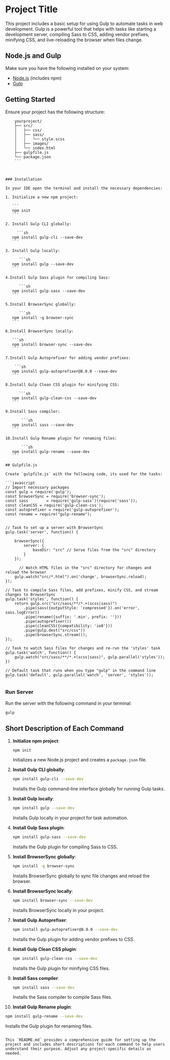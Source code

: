 # Project Title

This project includes a basic setup for using Gulp to automate tasks in web development. Gulp is a powerful tool that helps with tasks like starting a development server, compiling Sass to CSS, adding vendor prefixes, minifying CSS, and live-reloading the browser when files change.

## Node.js and Gulp

Make sure you have the following installed on your system:

- [Node.js](https://nodejs.org/) (includes npm)
- [Gulp](https://gulpjs.com/)

## Getting Started

Ensure your project has the following structure:

````
    yourproject/
    ├── src/
    │   ├── css/
    │   ├── sass/
    │   │   └── style.scss
    │   ├── images/
    │   └── index.html
    ├── gulpfile.js
    └── package.json
    ```



### Installation

In your IDE open the terminal and install the necessary dependencies:

1. Initialize a new npm project:

   ```
   npm init
   ```

2. Install Gulp CLI globally:

     ```sh
   npm install gulp-cli --save-dev
   ```

3. Install Gulp locally:

      ```sh
   npm install gulp --save-dev
   ```

4.Install Gulp Sass plugin for compiling Sass:

      ```sh
   npm install gulp-sass --save-dev
   ```

5.Install BrowserSync globally:

      ```sh
   npm install -g browser-sync
   ```

6.Install BrowserSync locally:

   ```sh
   npm install browser-sync --save-dev
   ```

7.Install Gulp Autoprefixer for adding vendor prefixes:

    ```sh
   npm install gulp-autoprefixer@8.0.0 --save-dev
   ```

8.Install Gulp Clean CSS plugin for minifying CSS:

      ```sh
   npm install gulp-clean-css --save-dev
   ```

9.Install Sass compiler:

       ```sh
   npm install sass --save-dev
   ```

10.Install Gulp Rename plugin for renaming files:

       ```sh
   npm install gulp-rename --save-dev
   ```

## Gulpfile.js

Create `gulpfile.js` with the following code, its used for the tasks:

```javascript
// Import necessary packages
const gulp = require('gulp');
const browserSync = require('browser-sync');
const sass        = require('gulp-sass')(require('sass'));
const cleanCSS = require('gulp-clean-css');
const autoprefixer = require('gulp-autoprefixer');
const rename = require("gulp-rename");


// Task to set up a server with BrowserSync
gulp.task('server', function() {

    browserSync({
        server: {
            baseDir: "src" // Serve files from the "src" directory
        }
    });

      // Watch HTML files in the "src" directory for changes and reload the browser
    gulp.watch("src/*.html").on('change', browserSync.reload);
});

// Task to compile Sass files, add prefixes, minify CSS, and stream changes to BrowserSync
gulp.task('styles', function() {
    return gulp.src("src/sass/**/*.+(scss|sass)")
        .pipe(sass({outputStyle: 'compressed'}).on('error', sass.logError))
        .pipe(rename({suffix: '.min', prefix: ''}))
        .pipe(autoprefixer())
        .pipe(cleanCSS({compatibility: 'ie8'}))
        .pipe(gulp.dest("src/css"))
        .pipe(browserSync.stream());
});

// Task to watch Sass files for changes and re-run the 'styles' task
gulp.task('watch', function() {
    gulp.watch("src/sass/**/*.+(scss|sass)", gulp.parallel('styles'));
})

// Default task that runs when you type "gulp" in the command line
gulp.task('default', gulp.parallel('watch', 'server', 'styles'));
```
````

### Run Server

Run the server with the following command in your terminal:

```sh
gulp
```


## Short Description of Each Command

1. **Initialize npm project**:
   ```sh
   npm init
   ```
   Initializes a new Node.js project and creates a `package.json` file.

2. **Install Gulp CLI globally**:
   ```sh
   npm install gulp-cli --save-dev
   ```
   Installs the Gulp command-line interface globally for running Gulp tasks.

3. **Install Gulp locally**:
   ```sh
   npm install gulp --save-dev
   ```
   Installs Gulp locally in your project for task automation.

4. **Install Gulp Sass plugin**:
   ```sh
   npm install gulp-sass --save-dev
   ```
   Installs the Gulp plugin for compiling Sass to CSS.

5. **Install BrowserSync globally**:
   ```sh
   npm install -g browser-sync
   ```
   Installs BrowserSync globally to sync file changes and reload the browser.

6. **Install BrowserSync locally**:
   ```sh
   npm install browser-sync --save-dev
   ```
   Installs BrowserSync locally in your project.

7. **Install Gulp Autoprefixer**:
   ```sh
   npm install gulp-autoprefixer@8.0.0 --save-dev
   ```
   Installs the Gulp plugin for adding vendor prefixes to CSS.

8. **Install Gulp Clean CSS plugin**:
   ```sh
   npm install gulp-clean-css --save-dev
   ```
   Installs the Gulp plugin for minifying CSS files.

9. **Install Sass compiler**:
   ```sh
   npm install sass --save-dev
   ```
   Installs the Sass compiler to compile Sass files.

10. **Install Gulp Rename plugin**:
   ```sh
   npm install gulp-rename --save-dev
   ```
   Installs the Gulp plugin for renaming files.

```

This `README.md` provides a comprehensive guide for setting up the project and includes short descriptions for each command to help users understand their purpose. Adjust any project-specific details as needed.



